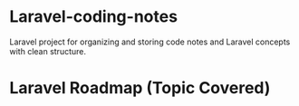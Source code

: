 # Laravel-coding-notes
Laravel project for organizing and storing code notes and Laravel concepts with clean structure.

# Laravel Roadmap (Topic Covered)
